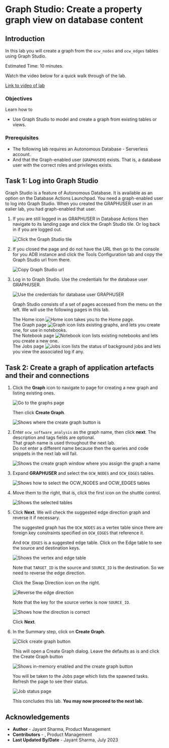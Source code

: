 # Graph Studio: Create a property graph view on database content

## Introduction

In this lab you will create a graph from the `ocw_nodes` and `ocw_edges` tables using Graph Studio.



Estimated Time: 10 minutes.


Watch the video below for a quick walk through of the lab.

[Link to video of lab](videohub:1_12j0i1tw)


### Objectives

Learn how to

- Use Graph Studio to model and create a graph from existing tables or views.

### Prerequisites

- The following lab requires an Autonomous Database - Serverless account.
- And that the Graph-enabled user (`GRAPHUSER`) exists. That is, a database user with the correct roles and privileges exists.


## Task 1: Log into Graph Studio

Graph Studio is a feature of Autonomous Database. It is available as an option on the Database Actions Launchpad. You need a graph-enabled user to log into Graph Studio. When you created the GRAPHUSER user in an ealier lab, you had graph-enabled that user.

1. If you are still logged in as GRAPHUSER in Database Actions then navigate to its landing page and click the Graph Studio tile. Or log back in if you are logged out. 

    ![Click the Graph Studio tile](images/click-graph-studio-tile.png "Click the Graph Studio tile ")    

2. If you closed the page and do not have the URL then go to the console for you ADB instance and click the Tools Configuration tab and copy the Graph Studio url from there. 

    ![Copy Graph Studio url](images/copy-graph-studio-url.png "Copy graph studio url to clipboard ")

3. Log in to Graph Studio. Use the credentials for the database user GRAPHUSER.

    ![Use the credentials for database user GRAPHUSER](images/graph-studio-login.png "Login as GRAPHUSER ")

    Graph Studio consists of a set of pages accessed from the menu on the left. We will use the following pages in this lab.  

    The Home icon ![Home icon](images/home.svg "Home icon") takes you to the Home page.  
    The Graph page ![Graph icon](images/radar-chart.svg "Graph icon") lists existing graphs, and lets you create one, for use in notebooks.  
    The Notebook page ![Notebook icon](images/notebook.svg "Notebook icon") lists existing notebooks and lets you create a new one.  
    The Jobs page ![Jobs icon](images/server.svg "Jobs icon") lists the status of background jobs and lets you view the associated log if any.  


## Task 2: Create a graph of application artefacts and their and connections

1. Click the **Graph** icon to navigate to page for creating a new graph and listing existing ones.  
   
    ![Go to the graphs page](images/goto-graphs-page.png "Go to the graphs page")  

    Then click **Create Graph**.  
   
    ![Shows where the create graph button is](images/graph-create-button.png "Click the Create Graph button ")  

2. Enter `ocw_software_analysis` as the graph name, then click **next**. The description and tags fields are optional.   
    That graph name is used throughout the next lab.  
    Do not enter a different name because then the queries and code snippets in the next lab will fail.  
    
    ![Shows the create graph window where you assign the graph a name](./images/create-graph-dialog.png "Enter a name for the property graph ")

3. Expand **GRAPHUSER** and select the `OCW_NODES` and `OCW_EDGES` tables. 

    ![Shows how to select the OCW_NODES and OCW_EDGES tables](./images/select-tables.png "Select the tables ")

4. Move them to the right, that is, click the first icon on the shuttle control.   

    ![Shows the selected tables](./images/selected-tables.png "Selected tables ")

5. Click **Next**. We will check the suggested edge direction graph and reverse it if necessary.  

    The suggested graph has the `OCW_NODES` as a vertex table since there are foreign key constraints specified on `OCW_EDGES` that reference it.   

    And `OCW_EDGES` is a suggested edge table. Click on the Edge table to see the source and destination keys. 

    ![Shows the vertex and edge table](./images/create-graph-suggested-model.png "Edge's source and destination keys ")   

    Note that `TARGET_ID` is the source and `SOURCE_ID` is the destination. So we need to reverse the edge direction. 

    Click the Swap Direction icon on the right.  
    
   ![Reverse the edge direction](images/swap-direction.png "Reverse the edge direction ")  

    Note that the key for the source vertex is now `SOURCE_ID`.

    ![Shows how the direction is correct](images/reverse-edge-result.png "Correct edge direction ")

    Click **Next**. 

6. In the Summary step, click on **Create Graph**.  

    ![Click create graph button](./images/create-graph.png "Create graph button ")  

    This will open a Create Graph dialog. Leave the defaults as is and click the Create Graph button

    ![Shows in-memory enabled and the create graph button](./images/create-graph.png "Create Graph button ")

    You will be taken to the Jobs page which lists the spawned tasks. Refresh the page to see their status. 

   ![Job status page](./images/jobs-create-graph.png "Create Graph job status ")


    This concludes this lab. **You may now proceed to the next lab.**

## Acknowledgements

* **Author** - Jayant Sharma, Product Management
* **Contributors** -  , Product Management
* **Last Updated By/Date** - Jayant Sharma, July 2023

